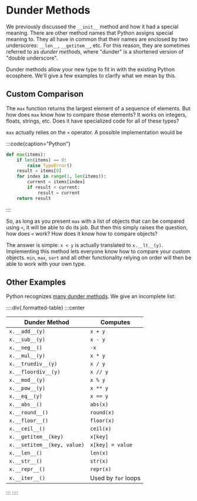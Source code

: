 # Dunder Methods

We previously discussed the `__init__` method and how it had a special meaning.
There are other method names that Python assigns special meaning to.
They all have in common that their names are enclosed by two underscores: `__len__`, `__getitem__`, etc.
For this reason, they are sometimes referred to as *dunder methods*, where "dunder" is a shortened version of "double underscore".

Dunder methods allow your new type to fit in with the existing Python ecosphere.
We'll give a few examples to clarify what we mean by this.

## Custom Comparison

The `max` function returns the largest element of a sequence of elements.
But how does `max` know how to compare those elements?
It works on integers, floats, strings, etc.
Does it have specialized code for all of these types?

`max` actually relies on the `<` operator.
A possible implementation would be

:::code{caption="Python"}

```python
def max(items):
    if len(items) == 0:
        raise TypeError()
    result = items[0]
    for index in range(1, len(items)):
        current = items[index]
        if result < current:
            result = current
    return result
```

:::

So, as long as you present `max` with a list of objects that can be compared using `<`, it will be able to do its job.
But then this simply raises the question, how does `<` work?
How does it know how to compare objects?

The answer is simple: `x < y` is actually translated to `x.__lt__(y)`.
Implementing this method lets everyone know how to compare your custom objects.
`min`, `max`, `sort` and all other functionality relying on order will then be able to work with your own type.

## Other Examples

Python recognizes [many dunder methods](https://docs.python.org/3/reference/datamodel.html).
We give an incomplete list:

::::div{.formatted-table}
:::center

| Dunder Method | Computes |
| ------- | ------- |
| `x.__add__(y)` |`x + y` |
| `x.__sub__(y)` | `x - y` |
| `x.__neg__()` | `-x` |
| `x.__mul__(y)` | `x * y` |
| `x.__truediv__(y)` | `x / y` |
| `x.__floordiv__(y)` | `x // y` |
| `x.__mod__(y)` | `x % y` |
| `x.__pow__(y)` | `x ** y` |
| `x.__eq__(y)` | `x == y` |
| `x.__abs__()` | `abs(x)` |
| `x.__round__()` | `round(x)` |
| `x.__floor__()` | `floor(x)` |
| `x.__ceil__()` | `ceil(x)` |
| `x.__getitem__(key)` | `x[key]` |
| `x.__setitem__(key, value)` | `x[key] = value` |
| `x.__len__()` | `len(x)` |
| `x.__str__()` | `str(x)` |
| `x.__repr__()` | `repr(x)` |
| `x.__iter__()` | Used by `for` loops |

:::
::::
